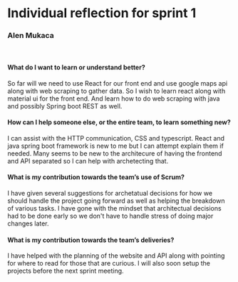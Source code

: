 # Individual reflection for sprint 1
### Alen Mukaca

<br>

#### What do I want to learn or understand better?

So far will we need to use React for our front end and use google maps api along with web scraping to gather data. So I wish to learn react along with material ui for the front end.
And learn how to do web scraping with java and possibly Spring boot REST as well.

#### How can I help someone else, or the entire team, to learn something new?

I can assist with the HTTP communication, CSS and typescript. React and java spring boot framework is new to me but I can attempt explain them if needed.
Many seems to be new to the architecure of having the frontend and API separated so I can help with archetecting that.

#### What is my contribution towards the team’s use of Scrum?

I have given several suggestions for archetatual decisions for how we should handle the project going forward as well as helping the breakdown of various tasks.
I have gone with the mindset that architectual decisions had to be done early so we don't have to handle stress of doing major changes later.

#### What is my contribution towards the team’s deliveries?

I have helped with the planning of the website and API along with pointing for where to read for those that are curious. I will also soon setup the projects before
the next sprint meeting.
